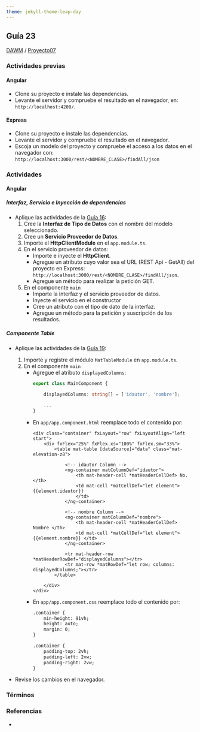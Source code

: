 ```yaml
---
theme: jekyll-theme-leap-day
---
```


## Guía 23

[DAWM](/DAWM/) / [Proyecto07](/DAWM/proyectos/2023/proyecto07)

### Actividades previas

#### Angular

* Clone su proyecto e instale las dependencias.
* Levante el servidor y compruebe el resultado en el navegador, en: `http://localhost:4200/`.

#### Express

* Clone su proyecto e instale las dependencias.
* Levante el servidor y compruebe el resultado en el navegador.
* Escoja un modelo del proyecto y compruebe el acceso a los datos en el navegador con: `http://localhost:3000/rest/<NOMBRE_CLASE>/findAll/json`

### Actividades

#### Angular

##### Interfaz, Servicio e Inyección de dependencias

* Aplique las actividades de la [Guía 16](/DAWM/guias/2023/guia16):
	1. Cree la **Interfaz de Tipo de Datos** con el nombre del modelo seleccionado.
	2. Cree un **Servicio Proveedor de Datos**.
	3. Importe el **HttpClientModule** en el `app.module.ts`.
	4. En el servicio proveedor de datos:
		+ Importe e inyecte el **HttpClient**. 
		+ Agregue un atributo cuyo valor sea el URL (REST Api - GetAll) del proyecto en Express: `http://localhost:3000/rest/<NOMBRE_CLASE>/findAll/json`.
		+ Agregue un método para realizar la petición GET.
	5. En el componente `main`
		+ Importe la interfaz y el servicio proveedor de datos.
		+ Inyecte el servicio en el constructor 
		+ Cree un atributo con el tipo de dato de la interfaz.
		+ Agregue un método para la petición y suscripción de los resultados.

##### Componente Table

* Aplique las actividades de la [Guía 19](/DAWM/guias/2023/guia19):
	1. Importe y registre el módulo `MatTableModule` en `app.module.ts`.
	2. En el componente `main`
		+ Agregue el atributo `displayedColumns`:
			```typescript
			export class MainComponent {

				displayedColumns: string[] = ['idautor', 'nombre'];

				...
			}
			```
		+ En `app/app.component.html` reemplace todo el contenido por:
			```text
			<div class="container" fxLayout="row" fxLayoutAlign="left start">
			    <div fxFlex="25%" fxFlex.xs="100%" fxFlex.sm="33%">
			        <table mat-table [dataSource]="data" class="mat-elevation-z8">

			            <!-- idautor Column -->
			            <ng-container matColumnDef="idautor">
			                <th mat-header-cell *matHeaderCellDef> No. </th>
			                <td mat-cell *matCellDef="let element"> {{element.idautor}}
			                </td>
			            </ng-container>

			            <!-- nombre Column -->
			            <ng-container matColumnDef="nombre">
			                <th mat-header-cell *matHeaderCellDef> Nombre </th>
			                <td mat-cell *matCellDef="let element"> {{element.nombre}} </td>
			            </ng-container>

			            <tr mat-header-row *matHeaderRowDef="displayedColumns"></tr>
			            <tr mat-row *matRowDef="let row; columns: displayedColumns;"></tr>
			        </table>

			    </div>
			</div>
			```
		+ En `app/app.component.css` reemplace todo el contenido por: 
			```txt
			.container {
			    min-height: 91vh;
			    height: auto;
			    margin: 0;
			}

			.container {
			    padding-top: 2vh;
			    padding-left: 2vw;
			    padding-right: 2vw;
			}
			``` 

* Revise los cambios en el navegador.


### Términos



### Referencias

* 